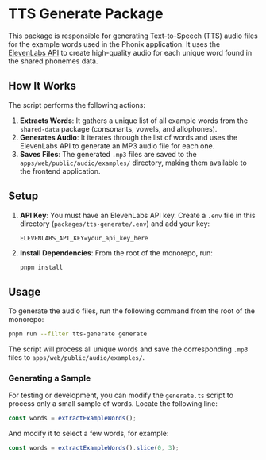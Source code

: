 # TTS Generate Package

This package is responsible for generating Text-to-Speech (TTS) audio files for the example words used in the Phonix application. It uses the [ElevenLabs API](https://elevenlabs.io/) to create high-quality audio for each unique word found in the shared phonemes data.

## How It Works

The script performs the following actions:

1.  **Extracts Words**: It gathers a unique list of all example words from the `shared-data` package (consonants, vowels, and allophones).
2.  **Generates Audio**: It iterates through the list of words and uses the ElevenLabs API to generate an MP3 audio file for each one.
3.  **Saves Files**: The generated `.mp3` files are saved to the `apps/web/public/audio/examples/` directory, making them available to the frontend application.

## Setup

1.  **API Key**: You must have an ElevenLabs API key. Create a `.env` file in this directory (`packages/tts-generate/.env`) and add your key:

    ```
    ELEVENLABS_API_KEY=your_api_key_here
    ```

2.  **Install Dependencies**: From the root of the monorepo, run:
    ```bash
    pnpm install
    ```

## Usage

To generate the audio files, run the following command from the root of the monorepo:

```bash
pnpm run --filter tts-generate generate
```

The script will process all unique words and save the corresponding `.mp3` files to `apps/web/public/audio/examples/`.

### Generating a Sample

For testing or development, you can modify the `generate.ts` script to process only a small sample of words. Locate the following line:

```typescript
const words = extractExampleWords();
```

And modify it to select a few words, for example:

```typescript
const words = extractExampleWords().slice(0, 3);
```

